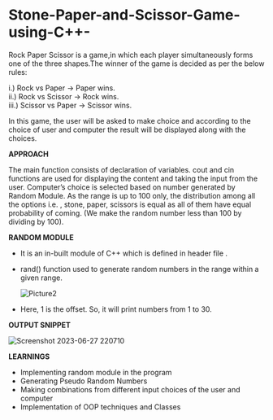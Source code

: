 # Stone-Paper-and-Scissor-Game-using-C++-

Rock Paper Scissor is a  game,in which each player simultaneously forms one of the three shapes.The winner of the game is decided as per the below rules:

i.) Rock vs Paper       -> Paper wins.
<br>ii.) Rock vs Scissor    -> Rock wins.
<br>iii.) Scissor vs Paper -> Scissor wins.

In this game, the user will be asked to make choice and according to the choice of user and computer the result will be displayed along with the choices.

**APPROACH**

The main function consists of declaration of variables. cout and cin functions are used for displaying the content and taking the input from the user.
Computer’s choice is selected based on number generated by Random Module. As the range is up to 100 only, the distribution among all the options i.e. , stone, paper, scissors is equal as all of them have equal probability of coming. (We make the random number less than 100 by dividing by 100).  

**RANDOM MODULE**

* It is an in-built module of C++ which is defined in header file <cstdlib>.
* rand() function used to generate random numbers in the range within a given range.

  ![Picture2](https://github.com/aarushi-taori/Stone-Paper-and-Scissor-Game-using-C-/assets/113369937/d05d8eca-9648-44eb-b244-140378a9a1a1)

* Here, 1 is the offset. So, it will print numbers from 1 to 30.

**OUTPUT SNIPPET**

  ![Screenshot 2023-06-27 220710](https://github.com/aarushi-taori/Stone-Paper-and-Scissor-Game-using-C-/assets/113369937/195d27db-a726-4f93-a8ec-52a342597bf6)

**LEARNINGS**

* Implementing random module in the program<br>
* Generating  Pseudo Random Numbers<br>
* Making combinations from different input choices of the user and computer<br>
* Implementation of OOP techniques and Classes  


